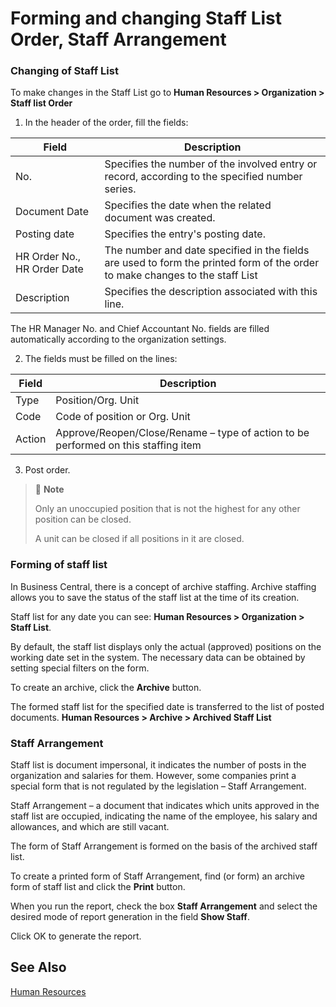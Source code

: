 # Forming and changing Staff List Order, Staff Arrangement

### Changing of Staff List 

To make changes in the Staff List  go to **Human Resources > Organization > Staff list Order** 

1. In the header of the order, fill the fields:

| Field                       | Description                                                  |
| --------------------------- | ------------------------------------------------------------ |
| No.                         | Specifies the number of the involved entry or record, according to the specified number series. |
| Document Date               | Specifies the date when the related document was created.    |
| Posting date                | Specifies the entry's posting date.                          |
| HR Order No., HR Order Date | The number and date specified in the fields are used to form the printed form of the order to make changes to the staff List |
| Description                 | Specifies the description associated with this line.         |

The HR Manager No. and Chief Accountant No. fields are filled automatically according to the organization settings.

2. The fields must be filled on the lines:

| Field  | Description                                                  |
| ------ | ------------------------------------------------------------ |
| Type   | Position/Org. Unit                                           |
| Code   | Code of position or Org. Unit                                |
| Action | Approve/Reopen/Close/Rename – type of action to be performed on this staffing item |

3. Post order.

> :speech_balloon: **Note**
>
> Only an unoccupied position that is not the highest for any other position can be closed. 
>
> A unit can be closed if all positions in it are closed.

### Forming of staff list

In Business Central, there is a concept of archive staffing. Archive staffing allows you to save the status of the staff list at the time of its creation. 

Staff list for any date you can see: **Human Resources > Organization > Staff List**. 

By default, the staff list displays only the actual (approved) positions on the working date set in the system. The necessary data can be obtained by setting special filters on the form. 

To create an archive, click the **Archive** button. 

The formed staff list for the specified date is transferred to the list of posted documents. **Human Resources > Archive > Archived Staff List**

### Staff Arrangement

Staff list is document impersonal, it indicates the number of posts in the organization and salaries for them. However, some companies print a special form that is not regulated by the legislation – Staff Arrangement. 

Staff Arrangement – a document that indicates which units approved in the staff list are occupied, indicating the name of the employee, his salary and allowances, and which are still vacant. 

The form of  Staff Arrangement is formed on the basis of the archived staff list. 

To create a printed form of Staff Arrangement, find (or form) an archive form of staff list and click the **Print** button.

When you run the report, check the box **Staff Arrangement** and select the desired mode of report generation in the field **Show Staff**.

Click OK to generate the report.

## See Also

[Human Resources](Human-Resources.md)
